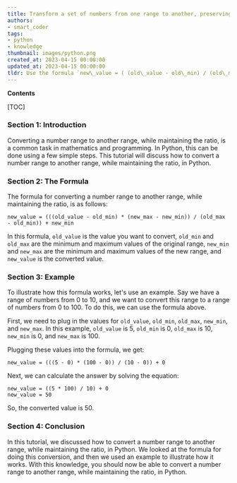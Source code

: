 ```yaml
---
title: Transform a set of numbers from one range to another, preserving the proportional relationship between them
authors:
- smart_coder
tags:
- python
- knowledge
thumbnail: images/python.png
created_at: 2023-04-15 00:00:00
updated_at: 2023-04-15 00:00:00
tldr: Use the formula `new\_value = ( (old\_value - old\_min) / (old\_max - old\_min) ) * (new\_max - new\_min) + new\_min` to convert a number from one range to another, while maintaining its ratio.
---
```


**Contents**

[TOC]

### Section 1: Introduction 

Converting a number range to another range, while maintaining the ratio, is a common task in mathematics and programming. In Python, this can be done using a few simple steps. This tutorial will discuss how to convert a number range to another range, while maintaining the ratio, in Python. 

### Section 2: The Formula

The formula for converting a number range to another range, while maintaining the ratio, is as follows: 

```
new_value = (((old_value - old_min) * (new_max - new_min)) / (old_max - old_min)) + new_min
```

In this formula, `old_value` is the value you want to convert, `old_min` and `old_max` are the minimum and maximum values of the original range, `new_min` and `new_max` are the minimum and maximum values of the new range, and `new_value` is the converted value.

### Section 3: Example

To illustrate how this formula works, let's use an example. Say we have a range of numbers from 0 to 10, and we want to convert this range to a range of numbers from 0 to 100. To do this, we can use the formula above.

First, we need to plug in the values for `old_value`, `old_min`, `old_max`, `new_min`, and `new_max`. In this example, `old_value` is 5, `old_min` is 0, `old_max` is 10, `new_min` is 0, and `new_max` is 100. 

Plugging these values into the formula, we get: 

```
new_value = (((5 - 0) * (100 - 0)) / (10 - 0)) + 0
```

Next, we can calculate the answer by solving the equation:

```
new_value = ((5 * 100) / 10) + 0
new_value = 50
```

So, the converted value is 50. 

### Section 4: Conclusion

In this tutorial, we discussed how to convert a number range to another range, while maintaining the ratio, in Python. We looked at the formula for doing this conversion, and then we used an example to illustrate how it works. With this knowledge, you should now be able to convert a number range to another range, while maintaining the ratio, in Python.
